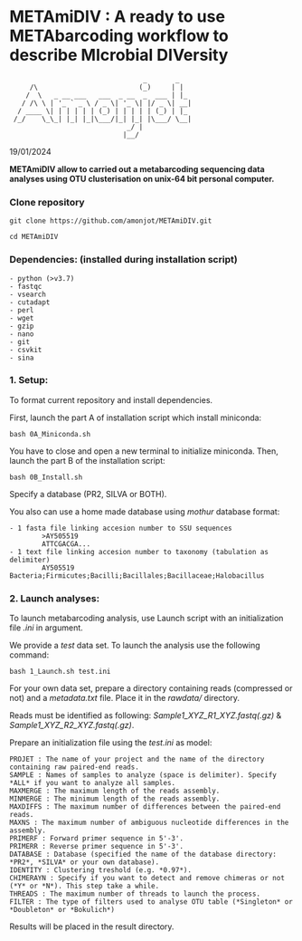 # **METAmiDIV : A ready to use METAbarcoding workflow to describe MIcrobial DIVersity**
                                     _       _
         /\                         (_)     | |
        /  \   _ __ ___   ___  _ __  _  ___ | |_
       / /\ \ | '_ ` _ \ / _ \| '_ \| |/ _ \| __|
      / ____ \| | | | | | (_) | | | | | (_) | |_
     /_/    \_\_| |_| |_|\___/|_| |_| |\___/ \__|
                                 _/ |
                                |__/
19/01/2024

**METAmiDIV allow to carried out a metabarcoding sequencing data analyses using OTU clusterisation on unix-64 bit personal computer.**

### **Clone repository**

`git clone https://github.com/amonjot/METAmiDIV.git`

`cd METAmiDIV`

### **Dependencies: (installed during installation script)**

    - python (>v3.7)
    - fastqc
    - vsearch
    - cutadapt
    - perl
    - wget
    - gzip
    - nano
    - git
    - csvkit
    - sina

### **1. Setup:**

To format current repository and install dependencies. 

First, launch the part A of installation script which install miniconda:

`bash 0A_Miniconda.sh`

You have to close and open a new terminal to initialize miniconda. Then, launch the part B of the installation script: 

`bash 0B_Install.sh`

Specify a database (PR2, SILVA or BOTH).

You also can use a home made database using *mothur* database format:

    - 1 fasta file linking accesion number to SSU sequences
            >AY505519
            ATTCGACGA...
    - 1 text file linking accesion number to taxonomy (tabulation as delimiter)
            AY505519    Bacteria;Firmicutes;Bacilli;Bacillales;Bacillaceae;Halobacillus

### **2. Launch analyses:**

To launch metabarcoding analysis, use Launch script with an initialization file *.ini* in argument.

We provide a *test* data set. To launch the analysis use the following command:

`bash 1_Launch.sh test.ini`

For your own data set, prepare a directory containing reads (compressed or not) and a *metadata.txt* file. Place it in the *rawdata/* directory.

Reads must be identified as following: *Sample1_XYZ_R1_XYZ.fastq(.gz)* & *Sample1_XYZ_R2_XYZ.fastq(.gz)*.

Prepare an initialization file using the *test.ini* as model:

    PROJET : The name of your project and the name of the directory containing raw paired-end reads.
    SAMPLE : Names of samples to analyze (space is delimiter). Specify *ALL* if you want to analyze all samples.
    MAXMERGE : The maximum length of the reads assembly.
    MINMERGE : The minimum length of the reads assembly.
    MAXDIFFS : The maximum number of differences between the paired-end reads.
    MAXNS : The maximum number of ambiguous nucleotide differences in the assembly.
    PRIMERF : Forward primer sequence in 5'-3'.
    PRIMERR : Reverse primer sequence in 5'-3'.
    DATABASE : Database (specified the name of the database directory: *PR2*, *SILVA* or your own database).
    IDENTITY : Clustering treshold (e.g. *0.97*).
    CHIMERAYN : Specify if you want to detect and remove chimeras or not (*Y* or *N*). This step take a while.
    THREADS : The maximum number of threads to launch the process.
    FILTER : The type of filters used to analyse OTU table (*Singleton* or *Doubleton* or *Bokulich*)

Results will be placed in the result directory.

